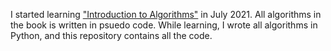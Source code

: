 I started learning ["Introduction to Algorithms"](https://mitpress.mit.edu/books/introduction-algorithms-third-edition) in July 2021. All algorithms in the book is written in psuedo code. While learning, I wrote all algorithms in Python, and this repository contains all the code.